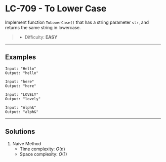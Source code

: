 # LC-709 - To Lower Case

Implement function `ToLowerCase()` that has a string parameter `str`, and returns the same string in lowercase.

> * Difficulty: **EASY**

---
## Examples

```
Input: "Hello"
Output: "hello"
```

```
Input: "here"
Output: "here"
```

```
Input: "LOVELY"
Output: "lovely"
```

```
Input: "Alph&"
Output: "alph&"
```

---
## Solutions

1. Naive Method
    * Time complexity: $O(n)$
    * Space complexity: $O(1)$